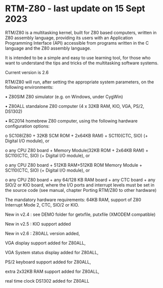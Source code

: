 # RTM-Z80 - last update on 15 Sept 2023
RTM/Z80 is a multitasking kernel, built for Z80 based computers, written in Z80 assembly language, providing its users with an Application Programming Interface (API) accessible from programs written in the C language and the Z80 assembly language.

It is intended to be a simple and easy to use learning tool, for those who want to understand the tips and tricks of the multitasking software systems.

Current version is 2.6 

RTM/Z80 will run, after setting the appropriate system parameters, on the following environments:

• Z80SIM Z80 simulator (e.g. on Windows, under CygWin)

• Z80ALL standalone Z80 computer (4 x 32KB RAM, KIO, VGA, PS/2, DS1302)

• RC2014 homebrew Z80 computer, using the following hardware configuration options:

o SC108(Z80 + 32KB SCM ROM + 2x64KB RAM) + SC110(CTC, SIO) (+ Digital I/O module), or

o any CPU Z80 board + Memory Module(32KB ROM + 2x64KB RAM) + SC110(CTC, SIO) (+ Digital I/O module), or

o any CPU Z80 board + 512KB RAM+512KB ROM Memory Module + SC110(CTC, SIO) (+ Digital I/O module), or

o any CPU Z80 board + any 64/128 KB RAM board + any CTC board + any SIO/2 or KIO board, where the I/O ports and interrupt levels must be set in the source code (see manual, chapter Porting RTM/Z80 to other hardware)

The mandatory hardware requirements: 64KB RAM, support of Z80 Interrupt Mode 2, CTC, SIO/2 or KIO.   

New in v2.4 : see DEMO folder for getxfile, putxfile (XMODEM compatible)

New in v2.5 : 
KIO support added

New in v2.6 :
Z80ALL version added, 

VGA display support added for Z80ALL, 

VGA System status display added for Z80ALL, 

PS/2 keyboard support added for Z80ALL, 

extra 2x32KB RAM support added for Z80ALL,

real time clock DS1302 added for Z80ALL


